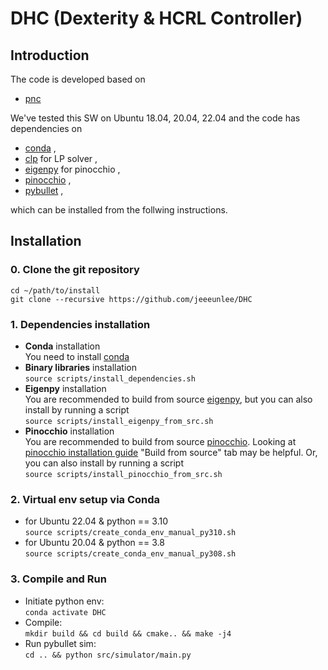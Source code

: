 # DHC (Dexterity & HCRL Controller)

## Introduction

The code is developed based on
- [pnc](https://github.com/junhyeokahn/PnC)

We've tested this SW on Ubuntu 18.04, 20.04, 22.04 and the code has dependencies on
- [conda](https://www.anaconda.com/products/distribution#linux) ,
- [clp](https://github.com/coin-or/Clp) for LP solver ,
- [eigenpy](https://github.com/stack-of-tasks/eigenpy) for pinocchio ,
- [pinocchio](https://github.com/stack-of-tasks/pinocchio) ,
- [pybullet](https://pybullet.org/wordpress/) ,

which can be installed from the follwing instructions.

## Installation
### 0. Clone the git repository
```cd ~/path/to/install``` <br/>
```git clone --recursive https://github.com/jeeeunlee/DHC ```

### 1. Dependencies installation
- **Conda** installation<br/>
You need to install [conda](https://conda.io/projects/conda/en/latest/user-guide/install/linux.html)
- **Binary libraries** installation <br/>
```source scripts/install_dependencies.sh```
- **Eigenpy** installation <br/>
You are recommended to build from source [eigenpy](https://github.com/stack-of-tasks/eigenpy), but you can also install by running a script <br/>
```source scripts/install_eigenpy_from_src.sh```
- **Pinocchio** installation <br/>
You are recommended to build from source [pinocchio](https://github.com/stack-of-tasks/pinocchio). Looking at [pinocchio installation guide](https://stack-of-tasks.github.io/pinocchio/download.html) "Build from source" tab may be helpful. Or, you can also install by running a script <br/>
```source scripts/install_pinocchio_from_src.sh```

### 2. Virtual env setup via Conda
- for Ubuntu 22.04 & python == 3.10 <br/>
```source scripts/create_conda_env_manual_py310.sh```
- for Ubuntu 20.04 & python == 3.8 <br/>
```source scripts/create_conda_env_manual_py308.sh```
<!-- - env.yml installation <br/>
```source scripts/create_conda_env.sh``` -->

### 3. Compile and Run
- Initiate python env:<br/>
```conda activate DHC```
- Compile:<br/>
```mkdir build && cd build && cmake.. && make -j4 ```
- Run pybullet sim:<br/>
```cd .. && python src/simulator/main.py```
